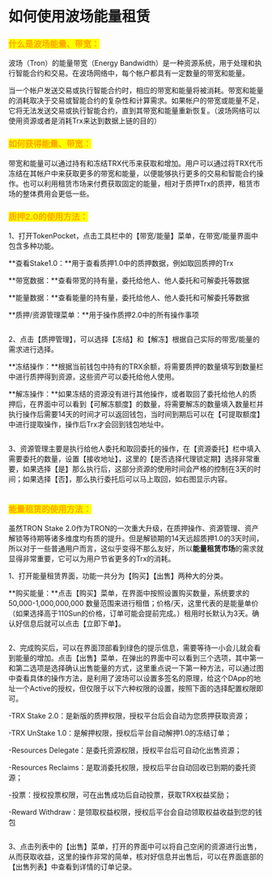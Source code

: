 # 如何使用波场能量租赁

### <mark style="color:orange;">什么是波场能量、带宽：</mark> <a href="#ohcga" id="ohcga"></a>

波场（Tron）的能量带宽（Energy Bandwidth）是一种资源系统，用于处理和执行智能合约和交易。在波场网络中，每个帐户都具有一定数量的带宽和能量。

当一个帐户发送交易或执行智能合约时，相应的带宽和能量将被消耗。带宽和能量的消耗取决于交易或智能合约的复杂性和计算需求。如果帐户的带宽或能量不足，它将无法发送交易或执行智能合约，直到其带宽和能量重新恢复。（波场网络可以使用资源或者是消耗Trx来达到数据上链的目的）

### <mark style="color:orange;">如何获得能量、带宽：</mark> <a href="#vj0dv" id="vj0dv"></a>

带宽和能量可以通过持有和冻结TRX代币来获取和增加。用户可以通过将TRX代币冻结在其帐户中来获取更多的带宽和能量，以便能够执行更多的交易和智能合约操作。也可以利用租赁市场来付费获取固定的能量，相对于质押Trx的质押，租赁市场的整体费用会更低一些。

### <mark style="color:orange;">质押2.0的使用方法：</mark> <a href="#nr4nz" id="nr4nz"></a>

1、打开TokenPocket，点击工具栏中的【带宽/能量】菜单，在带宽/能量界面中包含多种功能。

**查看Stake1.0：**用于查看质押1.0中的质押数据，例如取回质押的Trx

**带宽数据：**查看带宽的持有量，委托给他人、他人委托和可解委托等数据

**能量数据：**查看能量的持有量，委托给他人、他人委托和可解委托等数据

**质押/资源管理菜单：**用于操作质押2.0中的所有操作事项

<figure><img src="../../.gitbook/assets/1 (12) (2).png" alt=""><figcaption></figcaption></figure>

2、点击【质押管理】，可以选择【冻结】和【解冻】根据自己实际的带宽/能量的需求进行选择。

**冻结操作：**根据当前钱包中持有的TRX余额，将需要质押的数量填写到数量栏中进行质押得到资源，这些资产可以委托给他人使用。

**解冻操作：**如果冻结的资源没有进行其他操作，或者取回了委托给他人的质押后，在界面中可以看到【可解冻额度】的数量，将需要解冻的数量填入数量栏并执行操作后需要14天的时间才可以返回钱包，当时间到期后可以在【可提取额度】中进行提取操作，操作后Trx才会回到钱包地址中。

<figure><img src="../../.gitbook/assets/2 (18) (3).png" alt=""><figcaption></figcaption></figure>

3、资源管理主要是执行给他人委托和取回委托的操作，在【资源委托】栏中填入需要委托的数量，设置【接收地址】，这里的【是否选择代理锁定期】选择非常重要，如果选择【是】那么执行后，这部分资源的使用时间会严格的控制在3天的时间；如果选择【否】，那么执行委托后可以马上取回，如右图显示内容。

<figure><img src="../../.gitbook/assets/3 (8).png" alt=""><figcaption></figcaption></figure>

### <mark style="color:orange;">能量租赁的使用方法：</mark> <a href="#qkape" id="qkape"></a>

虽然TRON Stake 2.0作为TRON的一次重大升级，在质押操作、资源管理、资产解锁等待期等诸多维度均有质的提升。但是解锁期的14天远超质押1.0的3天时间，所以对于一些普通用户而言，这似乎变得不那么友好，所以**能量租赁市场**的需求就显得非常重要，它可以为用户节省更多的Trx的消耗。

1、打开能量租赁界面，功能一共分为【购买】【出售】两种大的分类。

**购买能量：**点击【购买】菜单，在界面中按照设置购买数量，系统要求的50,000-1,000,000,000 数量范围来进行租借；价格/天，这里代表的是能量单价（如果选择高于110Sun的价格，订单可能会提前完成。）租用时长默认为3天。确认好信息后就可以点击【立即下单】。

<figure><img src="../../.gitbook/assets/1 (1).png" alt=""><figcaption></figcaption></figure>

2、完成购买后，可以在界面顶部看到绿色的提示信息，需要等待一小会儿就会看到能量的增加。点击【出售】菜单，在弹出的界面中可以看到三个选项，其中第一和第二选项是选择确认出售能量的方式，这里重点说一下第一种方法，可以通过图中查看具体的操作方法，是利用了波场可以设置多签名的原理，给这个DApp的地址一个Active的授权，但仅限于以下六种权限的设置，按照下面的选择配置权限即可。

\-TRX Stake 2.0：是新版的质押权限，授权平台后会自动为您质押获取资源；

\-TRX UnStake 1.0：是解押权限，授权后平台自动解押1.0的冻结订单；

\-Resources Delegate：是委托资源权限，授权平台后可自动化出售资源；

\-Resources Reclaims：是取消委托权限，授权后平台自动回收已到期的委托资源；

\-投票：授权投票权限，可在出售成功后自动投票，获取TRX权益奖励；

\-Reward Withdraw：是领取权益权限，授权后平台会自动领取权益收益到您的钱包

<figure><img src="../../.gitbook/assets/2 (20).png" alt=""><figcaption></figcaption></figure>

3、点击列表中的【出售】菜单，打开的界面中可以将自己空闲的资源进行出售，从而获取收益，这里的操作非常的简单，核对好信息并出售后，可以在界面底部的【出售列表】中查看到详情的订单记录。

<figure><img src="../../.gitbook/assets/3 (6).png" alt=""><figcaption></figcaption></figure>
